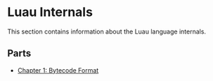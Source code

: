 # Luau Internals

This section contains information about the Luau language internals.

## Parts

- [Chapter 1: Bytecode Format](./1_bytecode_format.md)
